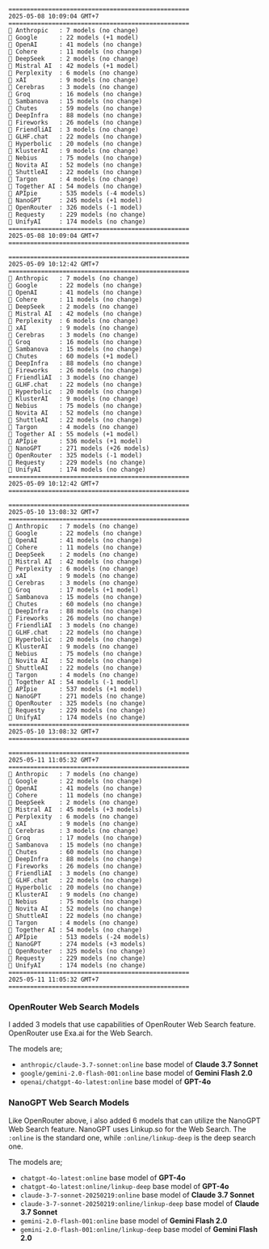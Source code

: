 ```plaintext
==================================================
2025-05-08 10:09:04 GMT+7
==================================================
🤖 Anthropic   : 7 models (no change)
🤖 Google      : 22 models (+1 model)
🤖 OpenAI      : 41 models (no change)
🤖 Cohere      : 11 models (no change)
🤖 DeepSeek    : 2 models (no change)
🤖 Mistral AI  : 42 models (+1 model)
🤖 Perplexity  : 6 models (no change)
🤖 xAI         : 9 models (no change)
🤖 Cerebras    : 3 models (no change)
🤖 Groq        : 16 models (no change)
🤖 Sambanova   : 15 models (no change)
🤖 Chutes      : 59 models (no change)
🤖 DeepInfra   : 88 models (no change)
🤖 Fireworks   : 26 models (no change)
🤖 FriendliAI  : 3 models (no change)
🤖 GLHF.chat   : 22 models (no change)
🤖 Hyperbolic  : 20 models (no change)
🤖 KlusterAI   : 9 models (no change)
🤖 Nebius      : 75 models (no change)
🤖 Novita AI   : 52 models (no change)
🤖 ShuttleAI   : 22 models (no change)
🤖 Targon      : 4 models (no change)
🤖 Together AI : 54 models (no change)
🤖 APIpie      : 535 models (-4 models)
🤖 NanoGPT     : 245 models (+1 model)
🤖 OpenRouter  : 326 models (-1 model)
🤖 Requesty    : 229 models (no change)
🤖 UnifyAI     : 174 models (no change)
==================================================
2025-05-08 10:09:04 GMT+7
==================================================

==================================================
2025-05-09 10:12:42 GMT+7
==================================================
🤖 Anthropic   : 7 models (no change)
🤖 Google      : 22 models (no change)
🤖 OpenAI      : 41 models (no change)
🤖 Cohere      : 11 models (no change)
🤖 DeepSeek    : 2 models (no change)
🤖 Mistral AI  : 42 models (no change)
🤖 Perplexity  : 6 models (no change)
🤖 xAI         : 9 models (no change)
🤖 Cerebras    : 3 models (no change)
🤖 Groq        : 16 models (no change)
🤖 Sambanova   : 15 models (no change)
🤖 Chutes      : 60 models (+1 model)
🤖 DeepInfra   : 88 models (no change)
🤖 Fireworks   : 26 models (no change)
🤖 FriendliAI  : 3 models (no change)
🤖 GLHF.chat   : 22 models (no change)
🤖 Hyperbolic  : 20 models (no change)
🤖 KlusterAI   : 9 models (no change)
🤖 Nebius      : 75 models (no change)
🤖 Novita AI   : 52 models (no change)
🤖 ShuttleAI   : 22 models (no change)
🤖 Targon      : 4 models (no change)
🤖 Together AI : 55 models (+1 model)
🤖 APIpie      : 536 models (+1 model)
🤖 NanoGPT     : 271 models (+26 models)
🤖 OpenRouter  : 325 models (-1 model)
🤖 Requesty    : 229 models (no change)
🤖 UnifyAI     : 174 models (no change)
==================================================
2025-05-09 10:12:42 GMT+7
==================================================

==================================================
2025-05-10 13:08:32 GMT+7
==================================================
🤖 Anthropic   : 7 models (no change)
🤖 Google      : 22 models (no change)
🤖 OpenAI      : 41 models (no change)
🤖 Cohere      : 11 models (no change)
🤖 DeepSeek    : 2 models (no change)
🤖 Mistral AI  : 42 models (no change)
🤖 Perplexity  : 6 models (no change)
🤖 xAI         : 9 models (no change)
🤖 Cerebras    : 3 models (no change)
🤖 Groq        : 17 models (+1 model)
🤖 Sambanova   : 15 models (no change)
🤖 Chutes      : 60 models (no change)
🤖 DeepInfra   : 88 models (no change)
🤖 Fireworks   : 26 models (no change)
🤖 FriendliAI  : 3 models (no change)
🤖 GLHF.chat   : 22 models (no change)
🤖 Hyperbolic  : 20 models (no change)
🤖 KlusterAI   : 9 models (no change)
🤖 Nebius      : 75 models (no change)
🤖 Novita AI   : 52 models (no change)
🤖 ShuttleAI   : 22 models (no change)
🤖 Targon      : 4 models (no change)
🤖 Together AI : 54 models (-1 model)
🤖 APIpie      : 537 models (+1 model)
🤖 NanoGPT     : 271 models (no change)
🤖 OpenRouter  : 325 models (no change)
🤖 Requesty    : 229 models (no change)
🤖 UnifyAI     : 174 models (no change)
==================================================
2025-05-10 13:08:32 GMT+7
==================================================

==================================================
2025-05-11 11:05:32 GMT+7
==================================================
🤖 Anthropic   : 7 models (no change)
🤖 Google      : 22 models (no change)
🤖 OpenAI      : 41 models (no change)
🤖 Cohere      : 11 models (no change)
🤖 DeepSeek    : 2 models (no change)
🤖 Mistral AI  : 45 models (+3 models)
🤖 Perplexity  : 6 models (no change)
🤖 xAI         : 9 models (no change)
🤖 Cerebras    : 3 models (no change)
🤖 Groq        : 17 models (no change)
🤖 Sambanova   : 15 models (no change)
🤖 Chutes      : 60 models (no change)
🤖 DeepInfra   : 88 models (no change)
🤖 Fireworks   : 26 models (no change)
🤖 FriendliAI  : 3 models (no change)
🤖 GLHF.chat   : 22 models (no change)
🤖 Hyperbolic  : 20 models (no change)
🤖 KlusterAI   : 9 models (no change)
🤖 Nebius      : 75 models (no change)
🤖 Novita AI   : 52 models (no change)
🤖 ShuttleAI   : 22 models (no change)
🤖 Targon      : 4 models (no change)
🤖 Together AI : 54 models (no change)
🤖 APIpie      : 513 models (-24 models)
🤖 NanoGPT     : 274 models (+3 models)
🤖 OpenRouter  : 325 models (no change)
🤖 Requesty    : 229 models (no change)
🤖 UnifyAI     : 174 models (no change)
==================================================
2025-05-11 11:05:32 GMT+7
==================================================
```

### OpenRouter Web Search Models
I added 3 models that use capabilities of OpenRouter Web Search feature. OpenRouter use Exa.ai for the Web Search.

The models are;
- `anthropic/claude-3.7-sonnet:online` base model of **Claude 3.7 Sonnet**
- `google/gemini-2.0-flash-001:online` base model of **Gemini Flash 2.0**
- `openai/chatgpt-4o-latest:online` base model of **GPT-4o**

### NanoGPT Web Search Models 
Like OpenRouter above, i also added 6 models that can utilize the NanoGPT Web Search feature. NanoGPT uses Linkup.so for the Web Search. The `:online` is the standard one, while `:online/linkup-deep` is the deep search one.

The models are;
- `chatgpt-4o-latest:online` base model of **GPT-4o**
- `chatgpt-4o-latest:online/linkup-deep` base model of **GPT-4o**
- `claude-3-7-sonnet-20250219:online` base model of **Claude 3.7 Sonnet**
- `claude-3-7-sonnet-20250219:online/linkup-deep` base model of **Claude 3.7 Sonnet**
- `gemini-2.0-flash-001:online` base model of **Gemini Flash 2.0**
- `gemini-2.0-flash-001:online/linkup-deep` base model of **Gemini Flash 2.0**